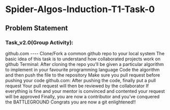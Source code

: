 # Spider-Algos-Induction-T1-Task-0


## Problem Statement

### Task_v2.0(Group Activity):
 
github.com ---- Clone/Fork a common github repo to your local system 
The basic idea of this task is to understand how collaborated projects work on github 
Terminal: 
After cloning the repo you’ll be given a particular algorithm to implement in your favourite programming language 
Code the algorithm and then push the file to the repository 
Make sure you pull request before pushing your code 
github.com: 
After pushing the code, finally put a pull request 
Your pull request will then be reviewed by the collaborator 
If everything is fine and your mentor is convinced and contented your request will be approved 
Finally, you are now a contributor and you’ve conquered the BATTLEGROUND 
Congrats you are now a git enlightened!! 
